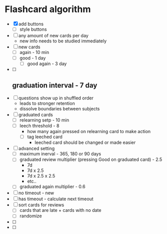 # Flashcard algorithm
- [x] add buttons
    - [ ] style buttons
- [ ] any amount of new cards per day
    - new info needs to be studied immediately
- [ ] new cards
    - [ ] again - 10 min
    - [ ] good - 1 day
        - [ ] good again - 3 day
- [ ] graduation interval - 7 day
    - 
- [ ] questions show up in shuffled order
    - leads to stronger retention
    - dissolve boundaries between subjects
- [ ] graduated cards
    - [ ] relearning setp - 10 min
    - [ ] leech threshold - 8
        - how many again pressed on relearning card to make action
        - [ ] tag leeched card
            - leeched card should be changed or made easier
- [ ] advanced setting
    - [ ] maximum inerval - 365, 180 or 90 days
    - [ ] graduated review multiplier (pressing Good on graduated card) - 2.5
        - 7d
        - 7d x 2.5
        - 7d x 2.5 x 2.5
        - etc..
    - [ ] graduated again multiplier - 0.6

- [ ] no timeout - new
- [ ] has timeout - calculate next timeout
- [ ] sort cards for reviews
    - [ ] cards that are late + cards with no date
    - [ ] randomize

- [ ] 
- [ ] 